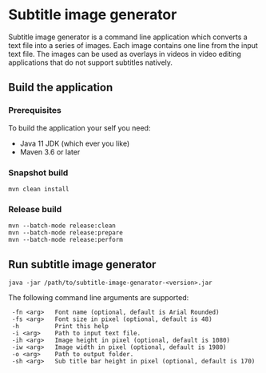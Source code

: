 # Subtitle image generator

Subtitle image generator is a command line application which converts a text file into a series of images. Each image contains one line from the input text file. The images can be used as overlays in videos in video editing applications that do not support subtitles natively.

## Build the application

### Prerequisites

To build the application your self you need:

- Java 11 JDK (which ever you like)
- Maven 3.6 or later

### Snapshot build

```
mvn clean install
```

### Release build

```
mvn --batch-mode release:clean
mvn --batch-mode release:prepare
mvn --batch-mode release:perform
```

## Run subtitle image generator

```
java -jar /path/to/subtitle-image-genarator-<version>.jar 
```

The following command line arguments are supported:

```
 -fn <arg>   Font name (optional, default is Arial Rounded)
 -fs <arg>   Font size in pixel (optional, default is 48)
 -h          Print this help
 -i <arg>    Path to input text file.
 -ih <arg>   Image height in pixel (optional, default is 1080)
 -iw <arg>   Image width in pixel (optional, default is 1980)
 -o <arg>    Path to output folder.
 -sh <arg>   Sub title bar height in pixel (optional, default is 170)
```

